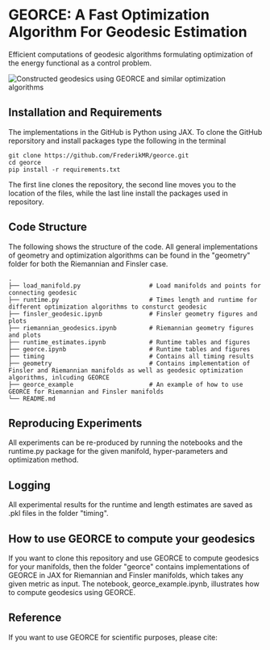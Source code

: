 # GEORCE: A Fast Optimization Algorithm For Geodesic Estimation
Efficient computations of geodesic algorithms formulating optimization of the energy functional as a control problem.

![Constructed geodesics using GEORCE and similar optimization algorithms](https://github.com/user-attachments/assets/b4264569-6fd1-4af3-918b-dad8cfe28b47)

## Installation and Requirements

The implementations in the GitHub is Python using JAX. To clone the GitHub reporsitory and install packages type the following in the terminal

```
git clone https://github.com/FrederikMR/georce.git
cd georce
pip install -r requirements.txt
```

The first line clones the repository, the second line moves you to the location of the files, while the last line install the packages used in repository.

## Code Structure

The following shows the structure of the code. All general implementations of geometry and optimization algorithms can be found in the "geometry" folder for both the Riemannian and Finsler case.

    .
    ├── load_manifold.py                   # Load manifolds and points for connecting geodesic
    ├── runtime.py                         # Times length and runtime for different optimization algorithms to consturct geodesic
    ├── finsler_geodesic.ipynb             # Finsler geometry figures and plots
    ├── riemannian_geodesics.ipynb         # Riemannian geometry figures and plots
    ├── runtime_estimates.ipynb            # Runtime tables and figures
    ├── georce.ipynb                       # Runtime tables and figures
    ├── timing                             # Contains all timing results
    ├── geometry                           # Contains implementation of Finsler and Riemannian manifolds as well as geodesic optimization algorithms, inlcuding GEORCE
    ├── georce_example                     # An example of how to use GEORCE for Riemannian and Finsler manifolds
    └── README.md

## Reproducing Experiments

All experiments can be re-produced by running the notebooks and the runtime.py package for the given manifold, hyper-parameters and optimization method.

## Logging

All experimental results for the runtime and length estimates are saved as .pkl files in the folder "timing".

## How to use GEORCE to compute your geodesics

If you want to clone this repository and use GEORCE to compute geodesics for your manifolds, then the folder "georce" contains implementations of GEORCE in JAX for Riemannian and Finsler manifolds, which takes any given metric as input. The notebook, georce_example.ipynb, illustrates how to compute geodesics using GEORCE.

## Reference

If you want to use GEORCE for scientific purposes, please cite:


